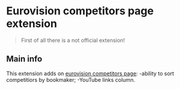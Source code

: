 Eurovision competitors page extension
=============================

> First of all there is a not official extension!

Main info
---------

This extension adds on [eurovision competitors page](https://euroinvision.com/Eurovision/Odds/eurovisionodds.html):
-ability to sort competitiors by bookmaker;
-YouTube links column.